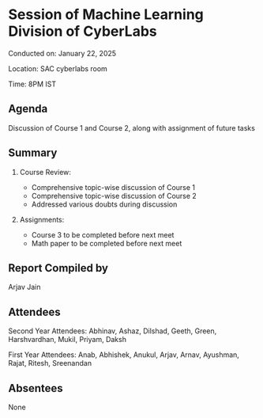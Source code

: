 # Session of Machine Learning Division of CyberLabs
Conducted on: January 22, 2025

Location: SAC cyberlabs room

Time: 8PM IST

## Agenda
Discussion of Course 1 and Course 2, along with assignment of future tasks

## Summary
1. Course Review:
   - Comprehensive topic-wise discussion of Course 1
   - Comprehensive topic-wise discussion of Course 2
   - Addressed various doubts during discussion

2. Assignments:
   - Course 3 to be completed before next meet
   - Math paper to be completed before next meet

## Report Compiled by
Arjav Jain

## Attendees
Second Year Attendees: Abhinav, Ashaz, Dilshad, Geeth, Green, Harshvardhan, Mukil, Priyam, Daksh

First Year Attendees: Anab, Abhishek, Anukul, Arjav, Arnav, Ayushman, Rajat, Ritesh, Sreenandan

## Absentees
None
